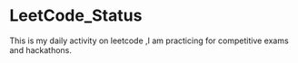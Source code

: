 # LeetCode_Status
This is my daily activity on leetcode ,I am practicing for competitive exams and hackathons.
